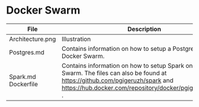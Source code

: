 # Docker Swarm

| File                     | Description                                                  |
| ------------------------ | ------------------------------------------------------------ |
| Architecture.png         | Illustration                                                 |
| Postgres.md              | Contains information on how to setup a Postgres cluster on Docker Swarm. |
| Spark.md<br />Dockerfile | Contains information on how to setup Spark on Docker Swarm. The files can also be found at https://github.com/pgigeruzh/spark and https://hub.docker.com/repository/docker/pgigeruzh/spark . |